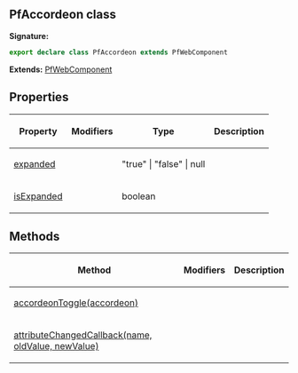 ## PfAccordeon class

**Signature:**

```typescript
export declare class PfAccordeon extends PfWebComponent 
```
**Extends:** [PfWebComponent](./pfwebcomponent)

## Properties

<table><thead><tr><th>

Property


</th><th>

Modifiers


</th><th>

Type


</th><th>

Description


</th></tr></thead>
<tbody><tr><td>

[expanded](./expanded)


</td><td>


</td><td>

"true" \| "false" \| null


</td><td>


</td></tr>
<tr><td>

[isExpanded](./isexpanded)


</td><td>


</td><td>

boolean


</td><td>


</td></tr>
</tbody></table>

## Methods

<table><thead><tr><th>

Method


</th><th>

Modifiers


</th><th>

Description


</th></tr></thead>
<tbody><tr><td>

[accordeonToggle(accordeon)](./accordeontoggle)


</td><td>


</td><td>


</td></tr>
<tr><td>

[attributeChangedCallback(name, oldValue, newValue)](./attributechangedcallback)


</td><td>


</td><td>


</td></tr>
</tbody></table>
